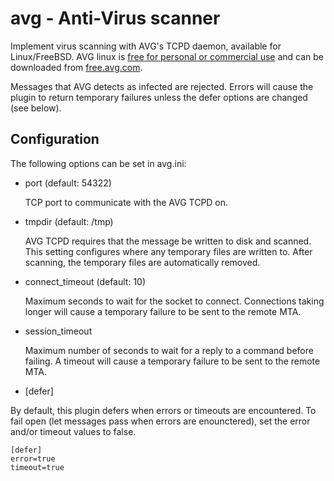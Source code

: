# avg - Anti-Virus scanner

Implement virus scanning with AVG's TCPD daemon, available for Linux/FreeBSD. AVG linux is [free for personal or commercial use](http://www.avg.com/gb-en/faq.pnuid-faq_v3_linux) and can be downloaded from [free.avg.com](http://free.avg.com/gb-en/download.prd-alf).

Messages that AVG detects as infected are rejected. Errors will cause the plugin to return temporary failures unless the defer options are changed (see below).

## Configuration

The following options can be set in avg.ini:

* port (default: 54322)

    TCP port to communicate with the AVG TCPD on.

* tmpdir (default: /tmp)

    AVG TCPD requires that the message be written to disk and scanned.  This setting configures where any temporary files are written to. After scanning, the temporary files are automatically removed.

* connect\_timeout (default: 10)

    Maximum seconds to wait for the socket to connect. Connections taking longer will cause a temporary failure to be sent to the remote MTA.

* session\_timeout

    Maximum number of seconds to wait for a reply to a command before failing.  A timeout will cause a temporary failure to be sent to the remote MTA.

* [defer]

By default, this plugin defers when errors or timeouts are encountered. To
fail open (let messages pass when errors are enounctered), set the error
and/or timeout values to false.

    [defer]
    error=true
    timeout=true
